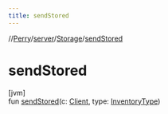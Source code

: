 ```yaml
---
title: sendStored
---
```

//[Perry](../../../index.html)/[server](../index.html)/[Storage](index.html)/[sendStored](send-stored.html)



# sendStored



[jvm]\
fun [sendStored](send-stored.html)(c: [Client](../../client/-client/index.html), type: [InventoryType](../../client.inventory/-inventory-type/index.html))




